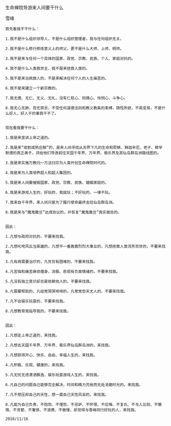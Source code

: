 生命禅院导游来人间要干什么
    
雪峰
  
   
    首先看我不干什么：
    
    1.我不是什么组织领导人，不是什么组织管理者，我与任何组织无关。

    2.我不是什么修行修炼意义上的师父，更不是什么大师、上师、明师。

    3.我不是来与任何一个具体的国家、政党、宗教、民族、个人、家庭对抗的。

    4.我不是什么人类救世主，我不是来拯救人类的。

    5.我不是来治病救人的，不是来解决任何个人的人生痛苦的。

    6.我不是来建立一个新宗教的。

    7.我无德、无仁、无义、无礼，没有仁慈心、同情心、怜悯心、斗争心。

    8.我无心无肺，百无禁忌，不受任何道德法则和教义教条的束缚，随性所欲，不易变易，不是什么好人，好人干的事我干不了。
    
    
    现在看我要干什么：
    
    1.我是来宣讲上帝之道的。

    2.我是来“收割成熟庄稼”的，是来人间寻找从天界下凡的生命和耶稣、释迦牟尼、老子、穆罕默德的真正弟子，并给他们导游前往天国千年界、万年界、极乐界及其仙岛群岛洲路线图的。

    3.我是来实施万教归一万法归宗为人类开创生命禅院时代的。

    4.我是来为人类培养超人和超人集团的。

    5.我是来人间要摧毁国家、政党、宗教、民族、婚姻家庭的。

    6.我是来游戏人生的，好玩的，我就玩；不好玩的，一律不玩。

    7.我来自千年界，来人间只是为了履行使命最终去往仙岛群岛洲。

    8.我是来与“魔鬼撒旦”达成协议的，并恢复“魔鬼撒旦”真实面目的。
    
    
    因此：
    
    1.凡想与政府对抗的，不要来找我。

    2.凡想叱咤风云当英雄的，凡想干一番轰轰烈烈大事业的，凡想拯救人类流芳百世的，不要来找我。

    3.凡有病需要治疗的，凡贫穷有困难的，不要来找我。

    4.凡苦恼和痛苦麻烦缠身，消极、悲观有负面情绪的，不要来找我。

    5.凡没有独立意识却总是依赖他人的，不要来找我。

    6.凡需要帮助的，凡经常哭哭啼啼的，凡常常怨天尤人的，不要来找我。

    7.凡不会娱乐玩耍的，不要来找我。

    8.凡想教育我指导我的，不要来找我。
    
    
    因此：
    
    1.凡想走上帝之道的，来找我。

    2.凡想去天国千年界、万年界、极乐界仙岛群岛洲的，来找我。

    3.凡想获得开心、快乐、自由、幸福人生的，来找我。

    4.凡积极、乐观、健康的，来找我。

    5.凡无忧无虑潇洒飘逸，娱乐玩耍游戏人生的，来找我。

    6.凡自己的问题自己能够完全解决，时间和精力充裕而无处消磨时光的，来找我。

    7.凡不想压抑自己的天性，想一展自己天性风采的，来找我。

    8.凡能为自己负责，不抱怨、不埋怨、不忌妒、不怀恨、不后悔、不复仇、不与人比较、不懒惰、不贪婪、不奢侈、不浪费、不傲慢，却觉得与雪峰同行好玩的人，来找我。
    
    2010/11/16
    
    
    
    